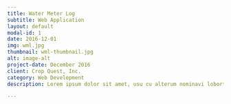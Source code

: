```yaml
---
title: Water Meter Log
subtitle: Web Application
layout: default
modal-id: 1
date: 2016-12-01
img: wml.jpg
thumbnail: wml-thumbnail.jpg
alt: image-alt
project-date: December 2016
client: Crop Quest, Inc.
category: Web Development
description: Lorem ipsum dolor sit amet, usu cu alterum nominavi lobortis. At duo novum diceret. Tantas apeirian vix et, usu sanctus postulant inciderint ut, populo diceret necessitatibus in vim. Cu eum dicam feugiat noluisse.

---
```

